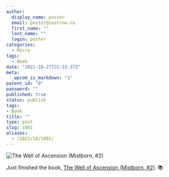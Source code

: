 ```yaml
---
author:
  display_name: poster
  email: poster@zastrow.co
  first_name: ""
  last_name: ""
  login: poster
categories:
  - Micro
tags:
  - Book
date: "2021-10-27T21:15:37Z"
meta:
  _wpcom_is_markdown: "1"
parent_id: "0"
password: ""
published: true
status: publish
tags:
- Book
title: ""
type: post
slug: 1001
aliases:
  - /2021/10/1001/
---
```

<p><img src="https://i.gr-assets.com/images/S/compressed.photo.goodreads.com/books/1619538925l/68429._SY475_.jpg" alt="The Well of Ascension (Mistborn, #2)" /></p>
<p>Just finished the book, <a href="https://www.goodreads.com/review/show/4134244895?utm_medium=api&amp;utm_source=rss">The Well of Ascension (Mistborn, #2)</a>. 📚</p>
